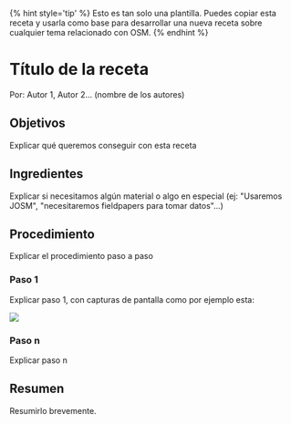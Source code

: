 {% hint style='tip' %}
Esto es tan solo una plantilla. Puedes copiar esta receta y usarla como base para desarrollar una nueva receta sobre cualquier tema relacionado con OSM.
{% endhint %}

# Título de la receta

Por: Autor 1, Autor 2... \(nombre de los autores\)

## Objetivos

Explicar qué queremos conseguir con esta receta

## Ingredientes

Explicar si necesitamos algún material o algo en especial \(ej: "Usaremos JOSM", "necesitaremos fieldpapers para tomar datos"...\)

## Procedimiento

Explicar el procedimiento paso a paso

### Paso 1

Explicar paso 1, con capturas de pantalla como por ejemplo esta:

![](http://learnosm.org/images/josm/josm_preferences.png)

### Paso n

Explicar paso n

## Resumen

Resumirlo brevemente.
